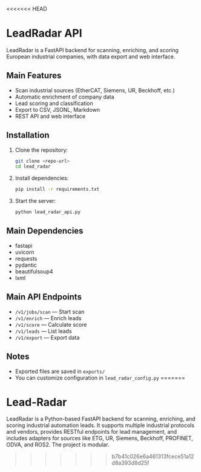 <<<<<<< HEAD


# LeadRadar API

LeadRadar is a FastAPI backend for scanning, enriching, and scoring European industrial companies, with data export and web interface.

## Main Features

- Scan industrial sources (EtherCAT, Siemens, UR, Beckhoff, etc.)
- Automatic enrichment of company data
- Lead scoring and classification
- Export to CSV, JSONL, Markdown
- REST API and web interface

## Installation

1. Clone the repository:

   ```sh
   git clone <repo-url>
   cd lead_radar
   ```

2. Install dependencies:

   ```sh
   pip install -r requirements.txt
   ```

3. Start the server:

   ```sh
   python lead_radar_api.py
   ```

## Main Dependencies

- fastapi
- uvicorn
- requests
- pydantic
- beautifulsoup4
- lxml

## Main API Endpoints

- `/v1/jobs/scan` — Start scan
- `/v1/enrich` — Enrich leads
- `/v1/score` — Calculate score
- `/v1/leads` — List leads
- `/v1/export` — Export data

## Notes

- Exported files are saved in `exports/`
- You can customize configuration in `lead_radar_config.py`
=======
# Lead-Radar
LeadRadar is a Python-based FastAPI backend for scanning, enriching, and scoring industrial automation leads. It supports multiple industrial protocols and vendors, provides RESTful endpoints for lead management, and includes adapters for sources like ETG, UR, Siemens, Beckhoff, PROFINET, ODVA, and ROS2. The project is modular.
>>>>>>> b7b41c026e6a461313fcece51a12d8a393d8d25f
